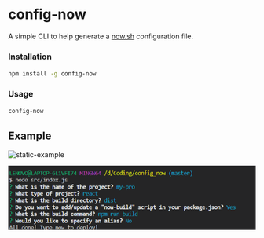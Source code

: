 # config-now

A simple CLI to help generate a [now.sh](https://now.sh/) configuration file.

### Installation

```sh
npm install -g config-now
```

### Usage

```sh
config-now
```

## Example

![static-example](https://drive.google.com/file/d/14eGwG0obuGsVDKaYSMg0EFDDCFbUEfBr/view?usp=sharing)

![static-example](images/Screenshot2.png)
